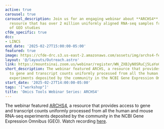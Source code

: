 ```yaml
---
active: true
carousel: true
carousel_description: Join us for an engaging webinar about **ARCHS4**, a
  resource that has over 2 million uniformly aligned RNA-seq samples from thousands
  of GEO studies
cfde_specific: true
dcc:
- LINCS
end_date: '2025-02-27T15:00:00-05:00'
featured: true
image: https://cfde-drc.s3.us-east-2.amazonaws.com/assets/img/archs4-feb-2025-4.png
layout: '@/layouts/Outreach.astro'
link: https://mountsinai.zoom.us/webinar/register/WN_ZXBJyN0SRuCj5LaYoGeXuw#/registration
short_description: The webinar featured ARCHS, a resource that provides access
  to gene and transcript counts uniformly processed from all the human and mouse RNA-seq
  experiments deposited by the community in the NCBI Gene Expression Omnibus (GEO).
start_date: '2025-02-27T14:00:00-05:00'
tags: '["workshop"]'
title: 'Omics Tools Webinar Series: ARCHS4'
---
```

The webinar featured [ARCHS4](https://maayanlab.cloud/archs4/), a resource that provides access to gene and transcript counts uniformly processed from all the human and mouse RNA-seq experiments deposited by the community in the NCBI Gene Expression Omnibus (GEO). Watch recording [here](https://www.youtube.com/watch?v=BSz4XWFmfkg).